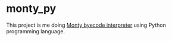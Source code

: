 # monty_py
This project is me doing [Monty byecode interpreter](https://github.com/ad-egg/monty) using Python programming language.
